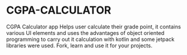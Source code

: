 # CGPA-CALCULATOR
CGPA Calculator app Helps user calculate their grade point, it contains various UI elements and uses the advantages of object oriented programming to carry out it calculation with kotlin and some jetpack libraries were used. Fork, learn and use it for your projects.
